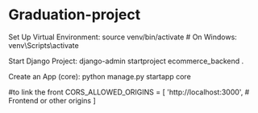 # Graduation-project
Set Up Virtual Environment:
source venv/bin/activate  # On Windows: venv\Scripts\activate

Start Django Project:
django-admin startproject ecommerce_backend .

Create an App (core):
python manage.py startapp core

#to link the front
CORS_ALLOWED_ORIGINS = [
    'http://localhost:3000',  # Frontend or other origins
]
 
